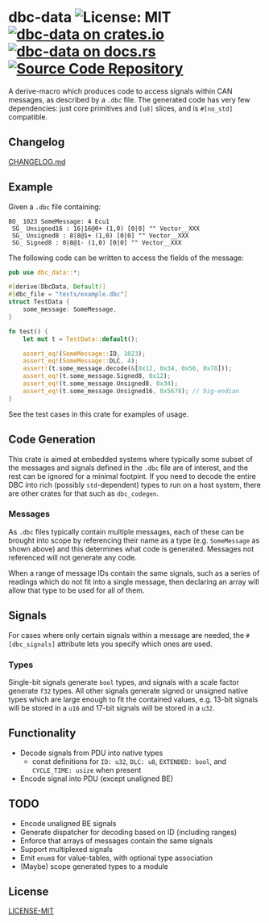 # dbc-data ![License: MIT](https://img.shields.io/badge/license-MIT-blue) [![dbc-data on crates.io](https://img.shields.io/crates/v/dbc-data)](https://crates.io/crates/dbc-data) [![dbc-data on docs.rs](https://docs.rs/dbc-data/badge.svg)](https://docs.rs/dbc-data) [![Source Code Repository](https://img.shields.io/badge/Code-On%20GitLab-blue?logo=GitLab)](https://gitlab.com/mfairman/dbc-data)

A derive-macro which produces code to access signals within CAN
messages, as described by a `.dbc` file.  The generated code has
very few dependencies: just core primitives and `[u8]` slices, and
is `#[no_std]` compatible.

## Changelog

[CHANGELOG.md][__link0]

## Example

Given a `.dbc` file containing:

```text
BO_ 1023 SomeMessage: 4 Ecu1
 SG_ Unsigned16 : 16|16@0+ (1,0) [0|0] "" Vector__XXX
 SG_ Unsigned8 : 8|8@1+ (1,0) [0|0] "" Vector__XXX
 SG_ Signed8 : 0|8@1- (1,0) [0|0] "" Vector__XXX
```

The following code can be written to access the fields of the
message:

```rust
pub use dbc_data::*;

#[derive(DbcData, Default)]
#[dbc_file = "tests/example.dbc"]
struct TestData {
    some_message: SomeMessage,
}

fn test() {
    let mut t = TestData::default();

    assert_eq!(SomeMessage::ID, 1023);
    assert_eq!(SomeMessage::DLC, 4);
    assert!(t.some_message.decode(&[0x12, 0x34, 0x56, 0x78]));
    assert_eq!(t.some_message.Signed8, 0x12);
    assert_eq!(t.some_message.Unsigned8, 0x34);
    assert_eq!(t.some_message.Unsigned16, 0x5678); // big-endian
}
```

See the test cases in this crate for examples of usage.

## Code Generation

This crate is aimed at embedded systems where typically some
subset of the messages and signals defined in the `.dbc` file are
of interest, and the rest can be ignored for a minimal footpint.
If you need to decode the entire DBC into rich (possibly `std`-dependent)
types to run on a host system, there are other crates for that
such as `dbc_codegen`.

### Messages

As `.dbc` files typically contain multiple messages, each of these
can be brought into scope by referencing their name as a type
(e.g. `SomeMessage` as shown above) and this determines what code
is generated.  Messages not referenced will not generate any code.

When a range of message IDs contain the same signals, such as a
series of readings which do not fit into a single message, then
declaring an array will allow that type to be used for all of them.

## Signals

For cases where only certain signals within a message are needed, the
`#[dbc_signals]` attribute lets you specify which ones are used.

### Types

Single-bit signals generate `bool` types, and signals with a scale factor
generate `f32` types.  All other signals generate signed or unsigned
native types which are large enough to fit the contained values, e.g.
13-bit signals will be stored in a `u16` and 17-bit signals will be
stored in a `u32`.

## Functionality

* Decode signals from PDU into native types
  * const definitions for `ID: u32`, `DLC: u8`, `EXTENDED: bool`,
    and `CYCLE_TIME: usize` when present
* Encode signal into PDU (except unaligned BE)

## TODO

* Encode unaligned BE signals
* Generate dispatcher for decoding based on ID (including ranges)
* Enforce that arrays of messages contain the same signals
* Support multiplexed signals
* Emit `enum`s for value-tables, with optional type association
* (Maybe) scope generated types to a module

## License

[LICENSE-MIT][__link1]


 [__link0]: CHANGELOG.md
 [__link1]: LICENSE-MIT
